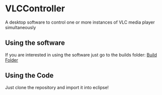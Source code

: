 # VLCController
A desktop software to control one or more instances of VLC media player simultaneously

## Using the software

If you are interested in using the software just go to the builds folder:
[Build Folder](builds/)

## Using the Code

Just clone the repository and import it into eclipse!